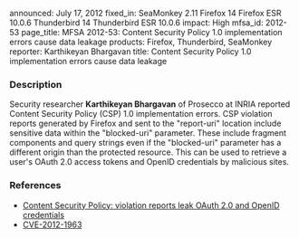 announced: July 17, 2012
fixed_in: SeaMonkey 2.11
          Firefox 14
          Firefox ESR 10.0.6
          Thunderbird 14
          Thunderbird ESR 10.0.6
impact: High
mfsa_id: 2012-53
page_title: MFSA 2012-53: Content Security Policy 1.0 implementation errors cause data leakage
products: Firefox, Thunderbird, SeaMonkey
reporter: Karthikeyan Bhargavan
title: Content Security Policy 1.0 implementation errors cause data leakage

<h3>Description</h3>

<p>Security researcher <strong>Karthikeyan Bhargavan</strong> of Prosecco at
INRIA reported Content Security Policy (CSP) 1.0 implementation errors. CSP
violation reports generated by Firefox and sent to the "report-uri" location
include sensitive data within the "blocked-uri" parameter. These include
fragment components and query strings even if the "blocked-uri" parameter has a
different origin than the protected resource. This can be used to retrieve a
user's OAuth 2.0 access tokens and OpenID credentials by malicious sites.
</p>


<h3>References</h3>

<ul>
  <li><a href="https://bugzilla.mozilla.org/show_bug.cgi?id=767778">
       Content Security Policy: violation reports leak OAuth 2.0 and OpenID
credentials</a></li>
  <li><a href="http://cve.mitre.org/cgi-bin/cvename.cgi?name=CVE-2012-1963" class="ex-ref">CVE-2012-1963</a></li>
</ul>




